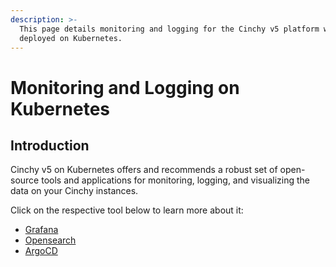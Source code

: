 ```yaml
---
description: >-
  This page details monitoring and logging for the Cinchy v5 platform when
  deployed on Kubernetes.
---
```


# Monitoring and Logging on Kubernetes

## Introduction

Cinchy v5 on Kubernetes offers and recommends a robust set of open-source tools and applications for monitoring, logging, and visualizing the data on your Cinchy instances.

Click on the respective tool below to learn more about it:

* [Grafana](grafana.md)
* [Opensearch](opensearch-dashboards/)
* [ArgoCD](monitoring-via-argocd.md)
